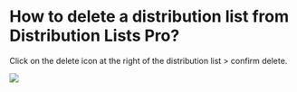 # How to delete a distribution list from Distribution Lists Pro?

<p class="no-margin">Click on the delete icon at the right of the distribution list &gt; confirm delete.</p>
<p class="no-margin"></p>
<div class="intercom-container"><img src="/assets/img/teams-pro/image_175.png"></div>

<Intercom />
<Clarity />
<GoogleAnalytics />

